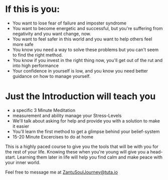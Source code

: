 # If this is you: 
* You want to lose fear of failure and imposter syndrome
* You want to become energetic and successful, but you're suffering from negativity and you want change, now.
* You want to feel safer in this world and you want to help others feel more safe
* You know you need a way to solve these problems but you can't seem to find the right method.
* You know if you invest in the right thing now, you'll get out of the rut and into high performance
* Your confidence in yourself is low, and you know you need better guidance on how to manage yourself. 

# Just the Introduction will teach you
* a specific 3 Minute Meditation 
* measurement and ability manage your Stress-Levels
* We'll talk about asking for help and provide you with a solution to make it easier
* You'll learn the first method to get a glimpse behind your belief-system
* 15-20 Minute Excercises to do at home

This is a highly paced course to give you the tools that will be with you for the rest of your life. Knowing these when you're young will give you a head-start. Learning them later in life will help you find calm and make peace with your inner world.

Feel free to message me at ZantuSoulJourney@tuta.io

